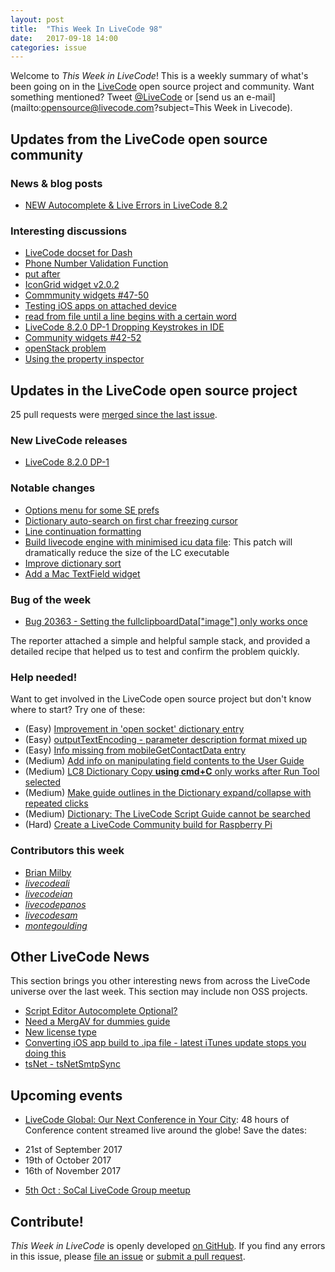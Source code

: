 ```yaml
---
layout: post
title:  "This Week In LiveCode 98"
date:   2017-09-18 14:00
categories: issue
---
```


Welcome to *This Week in LiveCode*!  This is a weekly summary of what's been
going on in the [LiveCode](https://livecode.com/) open source project and
community.  Want something mentioned?  Tweet
[@LiveCode](https://twitter.com/LiveCode) or
[send us an e-mail](mailto:opensource@livecode.com?subject=This Week in Livecode).

## Updates from the LiveCode open source community


### News & blog posts

- [NEW Autocomplete & Live Errors in LiveCode 8.2](https://livecode.com/new-autocomplete-live-errors-in-livecode-8-2/)


### Interesting discussions

- [LiveCode docset for Dash](https://www.mail-archive.com/use-livecode@lists.runrev.com/msg89346.html)
- [Phone Number Validation Function](https://www.mail-archive.com/use-livecode@lists.runrev.com/msg89351.html)
- [put after](https://www.mail-archive.com/use-livecode@lists.runrev.com/msg89359.html)
- [IconGrid widget v2.0.2](https://www.mail-archive.com/use-livecode@lists.runrev.com/msg89393.html)
- [Commmunity widgets #47-50](https://www.mail-archive.com/use-livecode@lists.runrev.com/msg89482.html)
- [Testing iOS apps on attached device](https://www.mail-archive.com/use-livecode@lists.runrev.com/msg89484.html)
- [read from file until a line begins with a certain word](https://www.mail-archive.com/use-livecode@lists.runrev.com/msg89488.html)
- [LiveCode 8.2.0 DP-1 Dropping Keystrokes in IDE](https://www.mail-archive.com/use-livecode@lists.runrev.com/msg89506.html)
- [Community widgets #42-52](https://www.mail-archive.com/use-livecode@lists.runrev.com/msg89511.html)
- [openStack problem](http://forums.livecode.com/viewtopic.php?t=29771&p=158242#p158242)
- [Using the property inspector](http://forums.livecode.com/viewtopic.php?p=157993#p157993)


## Updates in the LiveCode open source project

25 pull requests were [merged since the last issue](https://github.com/search?utf8=✓&q=org%3Alivecode+is%3Apublic+is%3Apr+is%3Amerged+merged%3A2017-09-11..2017-09-17&type=Issues).


### New LiveCode releases

- [LiveCode 8.2.0 DP-1](https://downloads.livecode.com/livecode/#8_2_0)


### Notable changes

- [Options menu for some SE prefs](https://github.com/livecode/livecode-ide/pull/1739)
- [Dictionary auto-search on first char freezing cursor](https://github.com/livecode/livecode-ide/pull/1730)
- [Line continuation formatting](https://github.com/livecode/livecode-ide/pull/1726)
- [Build livecode engine with minimised icu data file](https://github.com/livecode/livecode/pull/5916): This patch will dramatically reduce the size of the LC executable
- [Improve dictionary sort](https://github.com/livecode/livecode-ide/pull/1713)
- [Add a Mac TextField widget](https://github.com/livecode/livecode/pull/5786)

### Bug of the week

- [Bug 20363 - Setting the fullclipboardData["image"] only works once](http://quality.livecode.com/show_bug.cgi?id=20363)

The reporter attached a simple and helpful sample stack, and provided a detailed recipe that helped us to test and confirm the problem quickly.

### Help needed!

Want to get involved in the LiveCode open source project but don't know where
to start?  Try one of these:

- (Easy) [Improvement in 'open socket' dictionary entry](http://quality.livecode.com/show_bug.cgi?id=19597)
- (Easy) [outputTextEncoding - parameter description format mixed up](http://quality.livecode.com/show_bug.cgi?id=19351)
- (Easy) [Info missing from mobileGetContactData entry](http://quality.livecode.com/show_bug.cgi?id=20359)
- (Medium) [Add info on manipulating field contents to the User Guide](http://quality.livecode.com/show_bug.cgi?id=18990)
- (Medium) [LC8 Dictionary Copy **using cmd+C** only works after Run Tool selected](http://quality.livecode.com/show_bug.cgi?id=17819)
- (Medium) [Make guide outlines in the Dictionary expand/collapse with repeated clicks](http://quality.livecode.com/show_bug.cgi?id=18184)
- (Medium) [Dictionary: The LiveCode Script Guide cannot be searched](http://quality.livecode.com/show_bug.cgi?id=15957)
- (Hard) [Create a LiveCode Community build for Raspberry Pi](http://forums.livecode.com/viewtopic.php?f=76&t=27912)

### Contributors this week

- [Brian Milby](https://github.com/bwmilby)
- *[livecodeali](https://github.com/livecodeali)*
- *[livecodeian](https://github.com/livecodeian)*
- *[livecodepanos](https://github.com/livecodepanos)*
- *[livecodesam](https://github.com/livecodesam)*
- *[montegoulding](https://github.com/montegoulding)*

## Other LiveCode News

This section brings you other interesting news from across the LiveCode universe over the last week. This section may include non OSS projects.

- [Script Editor Autocomplete Optional?](https://www.mail-archive.com/use-livecode@lists.runrev.com/msg89410.html)
- [Need a MergAV for dummies guide](https://www.mail-archive.com/use-livecode@lists.runrev.com/msg89401.html)
- [New license type](https://www.mail-archive.com/use-livecode@lists.runrev.com/msg89403.html)
- [Converting iOS app build to .ipa file - latest iTunes update stops you doing this](https://www.mail-archive.com/use-livecode@lists.runrev.com/msg89427.html)
- [tsNet - tsNetSmtpSync](https://www.mail-archive.com/use-livecode@lists.runrev.com/msg89467.html)


## Upcoming events

* [LiveCode Global: Our Next Conference in Your City](https://livecode.com/livecode-global-our-next-conference-in-your-city/): 48 hours of Conference content streamed live around the globe! Save the dates:

- 21st of September 2017
- 19th of October 2017
- 16th of November 2017

* [5th Oct : SoCal LiveCode Group meetup](http://forums.livecode.com/viewtopic.php?f=50&t=29750)


## Contribute!

*This Week in LiveCode* is openly developed
[on GitHub](https://github.com/livecode/this-week-in-livecode).
If you find any errors in this issue, please
[file an issue](https://github.com/livecode/this-week-in-livecode/issues) or
[submit a pull request](https://github.com/livecode/this-week-in-livecode/pulls).
